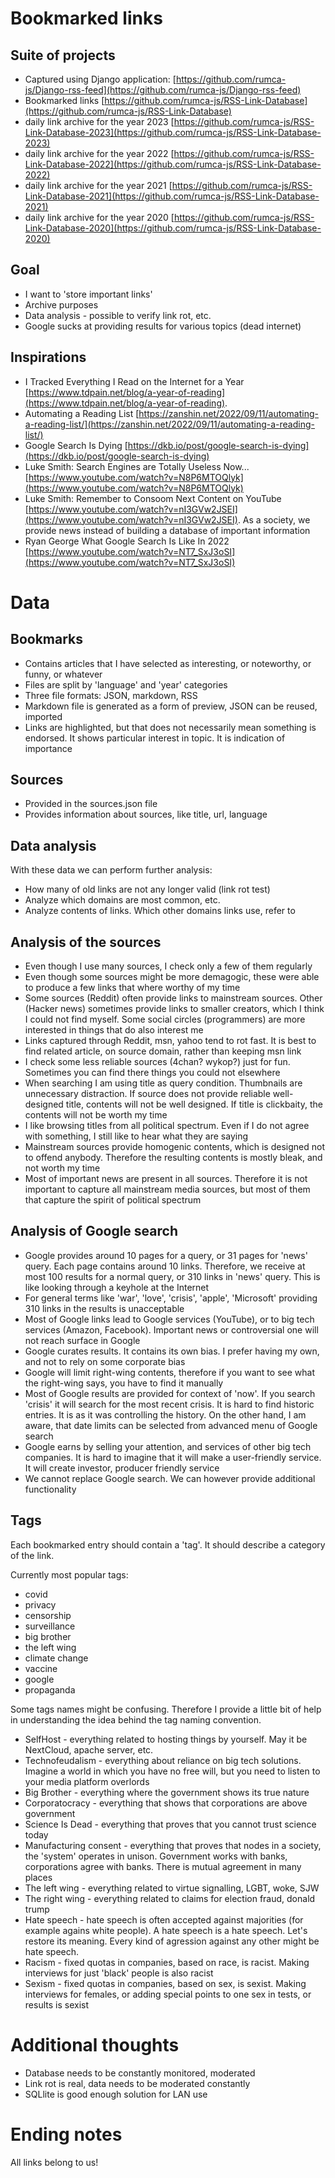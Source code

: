 # Bookmarked links

## Suite of projects

 - Captured using Django application: [https://github.com/rumca-js/Django-rss-feed](https://github.com/rumca-js/Django-rss-feed)
 - Bookmarked links [https://github.com/rumca-js/RSS-Link-Database](https://github.com/rumca-js/RSS-Link-Database)
 - daily link archive for the year 2023 [https://github.com/rumca-js/RSS-Link-Database-2023](https://github.com/rumca-js/RSS-Link-Database-2023)
 - daily link archive for the year 2022 [https://github.com/rumca-js/RSS-Link-Database-2022](https://github.com/rumca-js/RSS-Link-Database-2022)
 - daily link archive for the year 2021 [https://github.com/rumca-js/RSS-Link-Database-2021](https://github.com/rumca-js/RSS-Link-Database-2021)
 - daily link archive for the year 2020 [https://github.com/rumca-js/RSS-Link-Database-2020](https://github.com/rumca-js/RSS-Link-Database-2020)

## Goal

 - I want to 'store important links'
 - Archive purposes
 - Data analysis - possible to verify link rot, etc.
 - Google sucks at providing results for various topics (dead internet)

## Inspirations

 - I Tracked Everything I Read on the Internet for a Year [https://www.tdpain.net/blog/a-year-of-reading](https://www.tdpain.net/blog/a-year-of-reading).
 - Automating a Reading List [https://zanshin.net/2022/09/11/automating-a-reading-list/](https://zanshin.net/2022/09/11/automating-a-reading-list/)
 - Google Search Is Dying [https://dkb.io/post/google-search-is-dying](https://dkb.io/post/google-search-is-dying)
 - Luke Smith: Search Engines are Totally Useless Now... [https://www.youtube.com/watch?v=N8P6MTOQlyk](https://www.youtube.com/watch?v=N8P6MTOQlyk)
 - Luke Smith: Remember to Consoom Next Content on YouTube [https://www.youtube.com/watch?v=nI3GVw2JSEI](https://www.youtube.com/watch?v=nI3GVw2JSEI). As a society, we provide news instead of building a database of important information
 - Ryan George What Google Search Is Like In 2022 [https://www.youtube.com/watch?v=NT7_SxJ3oSI](https://www.youtube.com/watch?v=NT7_SxJ3oSI)

# Data

## Bookmarks

 - Contains articles that I have selected as interesting, or noteworthy, or funny, or whatever
 - Files are split by 'language' and 'year' categories
 - Three file formats: JSON, markdown, RSS
 - Markdown file is generated as a form of preview, JSON can be reused, imported
 - Links are highlighted, but that does not necessarily mean something is endorsed. It shows particular interest in topic. It is indication of importance

## Sources

 - Provided in the sources.json file
 - Provides information about sources, like title, url, language

## Data analysis

With these data we can perform further analysis:

 - How many of old links are not any longer valid (link rot test)
 - Analyze which domains are most common, etc.
 - Analyze contents of links. Which other domains links use, refer to

## Analysis of the sources

 - Even though I use many sources, I check only a few of them regularly
 - Even though some sources might be more demagogic, these were able to produce a few links that where worthy of my time
 - Some sources (Reddit) often provide links to mainstream sources. Other (Hacker news) sometimes provide links to smaller creators, which I think I could not find myself. Some social circles (programmers) are more interested in things that do also interest me
 - Links captured through Reddit, msn, yahoo tend to rot fast. It is best to find related article, on source domain, rather than keeping msn link
 - I check some less reliable sources (4chan? wykop?) just for fun. Sometimes you can find there things you could not elsewhere
 - When searching I am using title as query condition. Thumbnails are unnecessary distraction. If source does not provide reliable well-designed title, contents will not be well designed. If title is clickbaity, the contents will not be worth my time
 - I like browsing titles from all political spectrum. Even if I do not agree with something, I still like to hear what they are saying
 - Mainstream sources provide homogenic contents, which is designed not to offend anybody. Therefore the resulting contents is mostly bleak, and not worth my time
 - Most of important news are present in all sources. Therefore it is not important to capture all mainstream media sources, but most of them that capture the spirit of political spectrum

## Analysis of Google search

 - Google provides around 10 pages for a query, or 31 pages for 'news' query. Each page contains around 10 links. Therefore, we receive at most 100 results for a normal query, or 310 links in 'news' query. This is like looking through a keyhole at the Internet
 - For general terms like 'war', 'love', 'crisis', 'apple', 'Microsoft' providing 310 links in the results is unacceptable
 - Most of Google links lead to Google services (YouTube), or to big tech services (Amazon, Facebook). Important news or controversial one will not reach surface in Google
 - Google curates results. It contains its own bias. I prefer having my own, and not to rely on some corporate bias
 - Google will limit right-wing contents, therefore if you want to see what the right-wing says, you have to find it manually
 - Most of Google results are provided for context of 'now'. If you search 'crisis' it will search for the most recent crisis. It is hard to find historic entries. It is as it was controlling the history. On the other hand, I am aware, that date limits can be selected from advanced menu of Google search
 - Google earns by selling your attention, and services of other big tech companies. It is hard to imagine that it will make a user-friendly service. It will create investor, producer friendly service
 - We cannot replace Google search. We can however provide additional functionality

## Tags

Each bookmarked entry should contain a 'tag'. It should describe a category of the link.

Currently most popular tags:
 - covid
 - privacy
 - censorship
 - surveillance
 - big brother
 - the left wing
 - climate change
 - vaccine
 - google
 - propaganda

Some tags names might be confusing. Therefore I provide a little bit of help in understanding the idea behind the tag naming convention.

 - SelfHost - everything related to hosting things by yourself. May it be NextCloud, apache server, etc.
 - Technofeudalism - everything about reliance on big tech solutions. Imagine a world in which you have no free will, but you need to listen to your media platform overlords
 - Big Brother - everything where the government shows its true nature
 - Corporatocracy - everything that shows that corporations are above government
 - Science Is Dead - everything that proves that you cannot trust science today
 - Manufacturing consent - everything that proves that nodes in a society, the 'system' operates in unison. Government works with banks, corporations agree with banks. There is mutual agreement in many places
 - The left wing - everything related to virtue signalling, LGBT, woke, SJW
 - The right wing - everything related to claims for election fraud, donald trump
 - Hate speech - hate speech is often accepted against majorities (for example agains white people). A hate speech is a hate speech. Let's restore its meaning. Every kind of agression against any other might be hate speech.
 - Racism - fixed quotas in companies, based on race, is racist. Making interviews for just 'black' people is also racist
 - Sexism - fixed quotas in companies, based on sex, is sexist. Making interviews for females, or adding special points to one sex in tests, or results is sexist

# Additional thoughts

 - Database needs to be constantly monitored, moderated
 - Link rot is real, data needs to be moderated constantly
 - SQLlite is good enough solution for LAN use

# Ending notes

All links belong to us!
